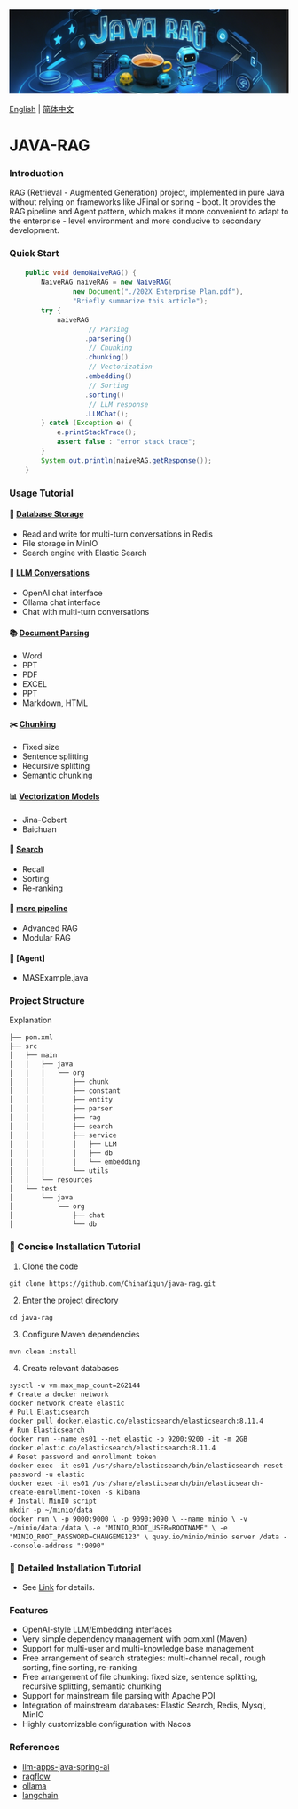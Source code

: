 <div align="center">
<a href="">
<img src="webapp/resources/biglog.png" alt="ragflow logo">
</a>
</div>


[English](README.md) | [简体中文](README_ch.md) 
# JAVA-RAG

### Introduction
RAG (Retrieval - Augmented Generation) project, implemented in pure Java without relying on frameworks like JFinal or spring - boot. It provides the RAG pipeline and Agent pattern, which makes it more convenient to adapt to the enterprise - level environment and more conducive to secondary development.
### Quick Start
```java
    public void demoNaiveRAG() {
        NaiveRAG naiveRAG = new NaiveRAG(
                new Document("./202X Enterprise Plan.pdf"),
                "Briefly summarize this article");
        try {
            naiveRAG
                    // Parsing
                   .parsering()
                    // Chunking
                   .chunking()
                    // Vectorization
                   .embedding()
                    // Sorting
                   .sorting()
                    // LLM response
                   .LLMChat();
        } catch (Exception e) {
            e.printStackTrace();
            assert false : "error stack trace";
        }
        System.out.println(naiveRAG.getResponse());
    }
```

### Usage Tutorial

#### 💽 [Database Storage](doc/db.md)
- Read and write for multi-turn conversations in Redis
- File storage in MinIO
- Search engine with Elastic Search

#### 🧠 [LLM Conversations](doc/LLM.md)
- OpenAI chat interface
- Ollama chat interface
- Chat with multi-turn conversations

#### 📚 [Document Parsing](doc/parser.md)
- Word
- PPT
- PDF
- EXCEL
- PPT
- Markdown, HTML

#### ✂️ [Chunking](doc/chunk.md)
- Fixed size
- Sentence splitting
- Recursive splitting
- Semantic chunking

#### 📊 [Vectorization Models](doc/embedding.md)
- Jina-Cobert
- Baichuan

#### 🔎 [Search](doc/search.md)
- Recall
- Sorting
- Re-ranking

#### 🎁 [more pipeline](doc/pipeline.md)
- Advanced RAG
- Modular RAG
#### 🦾 [Agent]
- MASExample.java
### Project Structure
Explanation
```shell
├── pom.xml
├── src
│   ├── main
│   │   ├── java
│   │   │   └── org
│   │   │       ├── chunk
│   │   │       ├── constant
│   │   │       ├── entity
│   │   │       ├── parser
│   │   │       ├── rag
│   │   │       ├── search
│   │   │       ├── service
│   │   │       │   ├── LLM
│   │   │       │   ├── db
│   │   │       │   └── embedding
│   │   │       └── utils
│   │   └── resources
│   └── test
│       └── java
│           └── org
│               ├── chat
│               └── db
```

### 🧒 Concise Installation Tutorial

1. Clone the code
```shell
git clone https://github.com/ChinaYiqun/java-rag.git
```

2. Enter the project directory
```shell
cd java-rag
```

3. Configure Maven dependencies
```shell
mvn clean install
```

4. Create relevant databases
```shell
sysctl -w vm.max_map_count=262144
# Create a docker network
docker network create elastic
# Pull Elasticsearch
docker pull docker.elastic.co/elasticsearch/elasticsearch:8.11.4
# Run Elasticsearch
docker run --name es01 --net elastic -p 9200:9200 -it -m 2GB docker.elastic.co/elasticsearch/elasticsearch:8.11.4
# Reset password and enrollment token
docker exec -it es01 /usr/share/elasticsearch/bin/elasticsearch-reset-password -u elastic
docker exec -it es01 /usr/share/elasticsearch/bin/elasticsearch-create-enrollment-token -s kibana
# Install MinIO script
mkdir -p ~/minio/data
docker run \ -p 9000:9000 \ -p 9090:9090 \ --name minio \ -v ~/minio/data:/data \ -e "MINIO_ROOT_USER=ROOTNAME" \ -e "MINIO_ROOT_PASSWORD=CHANGEME123" \ quay.io/minio/minio server /data --console-address ":9090"
```

### 🥸 Detailed Installation Tutorial
- See [Link](doc/install.md) for details.

### Features

- OpenAI-style LLM/Embedding interfaces
- Very simple dependency management with pom.xml (Maven)
- Support for multi-user and multi-knowledge base management
- Free arrangement of search strategies: multi-channel recall, rough sorting, fine sorting, re-ranking
- Free arrangement of file chunking: fixed size, sentence splitting, recursive splitting, semantic chunking
- Support for mainstream file parsing with Apache POI
- Integration of mainstream databases: Elastic Search, Redis, Mysql, MinIO
- Highly customizable configuration with Nacos

### References

- [llm-apps-java-spring-ai](https://github.com/ThomasVitale/llm-apps-java-spring-ai/tree/main)
- [ragflow](https://github.com/infiniflow/ragflow)
- [ollama](https://github.com/ollama/ollama)
- [langchain](https://github.com/langchain-ai/langchain)